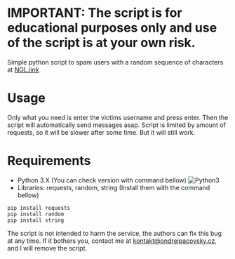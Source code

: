 # IMPORTANT: The script is for educational purposes only and use of the script is at your own risk.
Simple python script to spam users with a random sequence of characters at [NGL.link](https://ngl.link/)

# Usage
Only what you need is enter the victims username and press enter. Then the script will automatically send messages asap.
Script is limited by amount of requests, so it will be slower after some time. But it will still work.

# Requirements
- Python 3.X (You can check version with command bellow)
![Python3](https://i.imgur.com/LZ7qGfi.png)
- Libraries: requests, random, string (Install them with the command bellow)
```
pip install requests
pip install random
pip install string
```
The script is not intended to harm the service, the authors can fix this bug at any time. If it bothers you, contact me at kontakt@ondrejpacovsky.cz, and I will remove the script.
